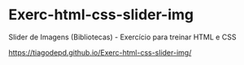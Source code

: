 # Exerc-html-css-slider-img
Slider de Imagens (Bibliotecas) - Exercício para treinar HTML e CSS

https://tiagodepd.github.io/Exerc-html-css-slider-img/
